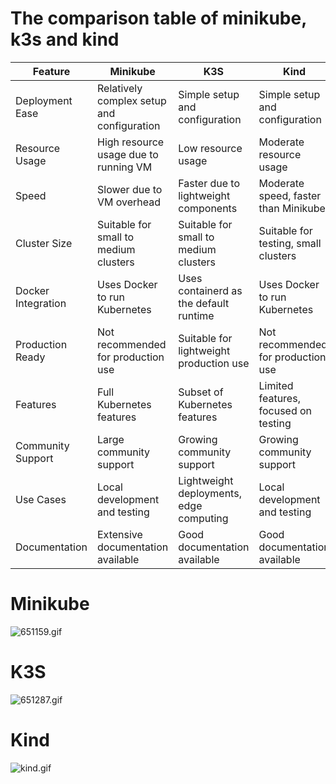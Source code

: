 # The comparison table of minikube, k3s and kind

| Feature            | Minikube                                   | K3S                                     | Kind                                 |
|--------------------|--------------------------------------------|-----------------------------------------|--------------------------------------|
| Deployment Ease    | Relatively complex setup and configuration | Simple setup and configuration          | Simple setup and configuration       |
| Resource Usage     | High resource usage due to running VM      | Low resource usage                      | Moderate resource usage              |
| Speed              | Slower due to VM overhead                  | Faster due to lightweight components    | Moderate speed, faster than Minikube |
| Cluster Size       | Suitable for small to medium clusters      | Suitable for small to medium clusters   | Suitable for testing, small clusters |
| Docker Integration | Uses Docker to run Kubernetes              | Uses containerd as the default runtime  | Uses Docker to run Kubernetes        |
| Production Ready   | Not recommended for production use         | Suitable for lightweight production use | Not recommended for production use   |
| Features           | Full Kubernetes features                   | Subset of Kubernetes features           | Limited features, focused on testing |
| Community Support  | Large community support                    | Growing community support               | Growing community support            |
| Use Cases          | Local development and testing              | Lightweight deployments, edge computing | Local development and testing        |
| Documentation      | Extensive documentation available          | Good documentation available            | Good documentation available         |

# Minikube
![651159.gif](..%2F..%2F651159.gif)

# K3S
![651287.gif](..%2F..%2F651287.gif)

# Kind
![kind.gif](..%2F..%2Fkind.gif)